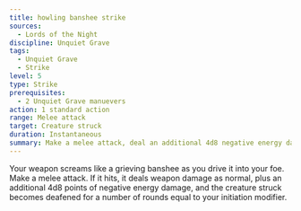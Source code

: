 ```yaml
---
title: howling banshee strike
sources:
  - Lords of the Night
discipline: Unquiet Grave
tags:
  - Unquiet Grave
  - Strike
level: 5
type: Strike
prerequisites:
  - 2 Unquiet Grave manuevers
action: 1 standard action
range: Melee attack
target: Creature struck
duration: Instantaneous
summary: Make a melee attack, deal an additional 4d8 negative energy damage and your victim becomes deafened.
---
```


Your weapon screams like a grieving banshee as you drive it into your foe. Make a melee attack. If it hits, it deals weapon damage as normal, plus an additional 4d8 points of negative energy damage, and the creature struck becomes deafened for a number of rounds equal to your initiation modifier.
